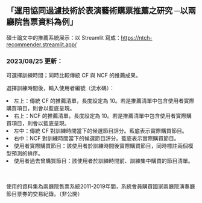 <h2>「運用協同過濾技術於表演藝術購票推薦之研究 ─以兩廳院售票資料為例」</h2>
<p>碩士論文中的推薦系統展示：以 Streamlit 寫成：<a href = 'https://ntch-recommender.streamlit.app/' target = _blank>https://ntch-recommender.streamlit.app/</a></p>
<h3>2023/08/25 更新：</h3>
<p>可選擇訓練時間；同時比較傳統 CF 與 NCF 的推薦成果。</p>

<p>選擇訓練時間後，輸入使用者編號（流水碼）：</p>
<li>左上：傳統 CF 的推薦清單，長度設定為 10。若是推薦清單中包含使用者實際購買項目，則會以藍底呈現。</li>
<li>右上：NCF 的推薦清單，長度設定為 10。若是推薦清單中包含使用者實際購買項目，則會以藍底呈現。</li>
<li>左中：傳統 CF 對訓練時間當下的候選節目評分。藍底表示實際購買節目。</li>
<li>右中：NCF 對訓練時間當下的候選節目評分。藍底表示實際購買節目。</li>
<li>使用者實際購買節目：該使用者於訓練時間後實際購買節目，同時標註兩個模型預測的排序。</li>
<li>使用者過去曾購買節目：該使用者於訓練時間前、訓練集中購買的節目清單。</li>
<br>
<br>
<p>使用的資料集為兩廳院售票系統2011-2019年間，系統會員購買國家兩廳院演奏廳節目票券的交易紀錄。（非公開）</p>
